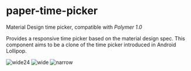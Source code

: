 paper-time-picker
==========
Material Design time picker, compatible with *Polymer 1.0*

Provides a responsive time picker based on the material design spec. This
component aims to be a clone of the time picker introduced in Android Lollipop.

![wide24]
![wide]
![narrow]


[wide]: http://i.imgur.com/WegKfKT.png
[wide24]: http://i.imgur.com/HcCFFES.png
[narrow]: http://i.imgur.com/qybcxQb.png
